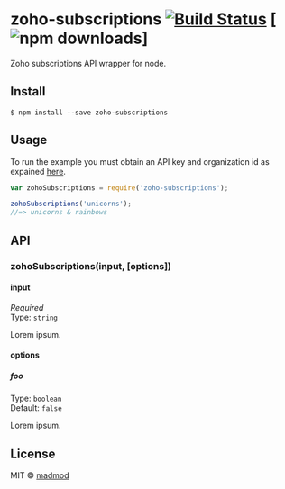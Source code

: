 # zoho-subscriptions [![Build Status](https://travis-ci.org/madmod/zoho-subscriptions.svg?branch=master)](https://travis-ci.org/madmod/zoho-subscriptions) [![npm downloads](https://img.shields.io/npm/dm/localeval.svg)]

Zoho subscriptions API wrapper for node.


## Install

```
$ npm install --save zoho-subscriptions
```


## Usage

To run the example you must obtain an API key and organization id as expained [here](https://www.zoho.com/subscriptions/api/v1/#authentication).

```js
var zohoSubscriptions = require('zoho-subscriptions');

zohoSubscriptions('unicorns');
//=> unicorns & rainbows
```


## API

### zohoSubscriptions(input, [options])

#### input

*Required*  
Type: `string`

Lorem ipsum.

#### options

##### foo

Type: `boolean`  
Default: `false`

Lorem ipsum.


## License

MIT © [madmod](http://johnathanwells.com)

